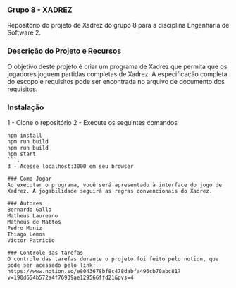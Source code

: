 ### Grupo 8 - XADREZ
Repositório do projeto de Xadrez do grupo 8 para a disciplina Engenharia de Software 2.

### Descrição do Projeto e Recursos
O objetivo deste projeto é criar um programa de Xadrez que permita que os jogadores joguem partidas completas de Xadrez.
A especificação completa do escopo e requisitos pode ser encontrada no arquivo de documento dos requisitos.

### Instalação
1 - Clone o repositório
2 - Execute os seguintes comandos
 ```
npm install
npm run build
npm run build
npm start
```.
3 - Acesse localhost:3000 em seu browser

### Como Jogar
Ao executar o programa, você será apresentado à interface do jogo de Xadrez. A jogabilidade seguirá as regras convencionais do Xadrez.

### Autores
Bernardo Gallo
Matheus Laureano
Matheus de Mattos
Pedro Muniz
Thiago Lemos
Victor Patricio

### Controle das tarefas
O controle das tarefas durante o projeto foi feito pelo notion, que pode ser acessado pelo link: 
https://www.notion.so/e8043678bf8c478dabfa496cb70abc81?v=190d654b572a4f76939ae129566ffd21&pvs=4
